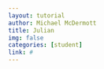 ```yaml
---
layout: tutorial
author: Michael McDermott
title: Julian
img: false
categories: [student]
link: #
---
```

